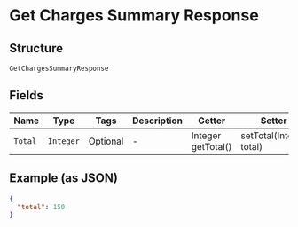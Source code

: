 
# Get Charges Summary Response

## Structure

`GetChargesSummaryResponse`

## Fields

| Name | Type | Tags | Description | Getter | Setter |
|  --- | --- | --- | --- | --- | --- |
| `Total` | `Integer` | Optional | - | Integer getTotal() | setTotal(Integer total) |

## Example (as JSON)

```json
{
  "total": 150
}
```

